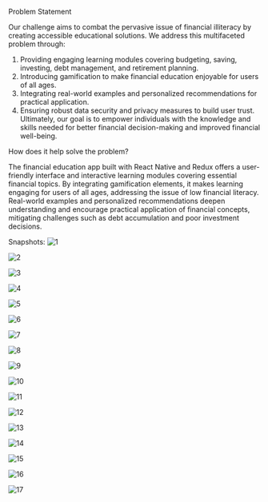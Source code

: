 Problem Statement

Our challenge aims to combat the pervasive issue of financial illiteracy by creating accessible educational solutions. We address this multifaceted problem through:
  1. Providing engaging learning modules covering budgeting, saving, investing, debt management, and retirement planning.
  2. Introducing gamification to make financial education enjoyable for users of all ages.
  3. Integrating real-world examples and personalized recommendations for practical application.
  4. Ensuring robust data security and privacy measures to build user trust.
Ultimately, our goal is to empower individuals with the knowledge and skills needed for better financial decision-making and improved financial well-being.

How does it help solve the problem?

The financial education app built with React Native and Redux offers a user-friendly interface and interactive learning modules covering essential financial topics. By integrating gamification elements, it makes learning engaging for users of all ages, addressing the issue of low financial literacy. Real-world examples and personalized recommendations deepen understanding and encourage practical application of financial concepts, mitigating challenges such as debt accumulation and poor investment decisions.

Snapshots:
![1](https://github.com/HH0230/Amex-InvincibleQ/assets/123818186/4e04f862-829d-473f-a0b9-d94ea89ef137)

![2](https://github.com/HH0230/Amex-InvincibleQ/assets/123818186/a40e0b00-975e-47fa-89e4-e3b264b3e691)

![3](https://github.com/HH0230/Amex-InvincibleQ/assets/123818186/44e63075-d014-4214-bf23-4c4bd8ffe243)

![4](https://github.com/HH0230/Amex-InvincibleQ/assets/123818186/cce7d250-7e2a-47ab-92ce-5ca3920df70d)

![5](https://github.com/HH0230/Amex-InvincibleQ/assets/123818186/c3e4478d-c7e4-4a67-9e2a-1d0c669e9d7b)

![6](https://github.com/HH0230/Amex-InvincibleQ/assets/123818186/1e3f9b6f-77a6-491d-980c-c43ef9b1a7de)

![7](https://github.com/HH0230/Amex-InvincibleQ/assets/123818186/d0623e6c-db4f-4752-a54f-d43cd59ee496)

![8](https://github.com/HH0230/Amex-InvincibleQ/assets/123818186/d8aa6ae5-bf81-4fd6-b570-96f99a01142b)

![9](https://github.com/HH0230/Amex-InvincibleQ/assets/123818186/77a72913-14f2-4f48-80e5-950d75329bd6)

![10](https://github.com/HH0230/Amex-InvincibleQ/assets/123818186/0b14c30a-071f-4218-a2b5-4c8ec1856281)

![11](https://github.com/HH0230/Amex-InvincibleQ/assets/123818186/30f229bc-0d9a-4e28-a77b-68afbe5ddb33)

![12](https://github.com/HH0230/Amex-InvincibleQ/assets/123818186/9aa6b34e-8ead-41f6-9b3b-17a6a01bd478)

![13](https://github.com/HH0230/Amex-InvincibleQ/assets/123818186/092042c2-3da3-4feb-9a2a-fbdc2af64604)

![14](https://github.com/HH0230/Amex-InvincibleQ/assets/123818186/518b72af-5f4a-4460-bbcd-d4481dfd1b32)

![15](https://github.com/HH0230/Amex-InvincibleQ/assets/123818186/9a92912c-40d8-4c5d-af43-a5162176dbc9)

![16](https://github.com/HH0230/Amex-InvincibleQ/assets/123818186/c9401887-27f4-4aeb-be26-48803f0b8914)

![17](https://github.com/HH0230/Amex-InvincibleQ/assets/123818186/98fc355a-38c2-4e8a-9b11-37b6bb4d7e46)
